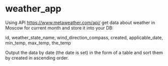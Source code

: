 # weather_app

Using API https://www.metaweather.com/api/ get data about weather in Moscow for current month and store it into your DB:

id, weather_state_name, wind_direction_compass, created, applicable_date, min_temp, max_temp, the_temp

Output the data by date (the date is set) in the form of a table and sort them by created in ascending order.
